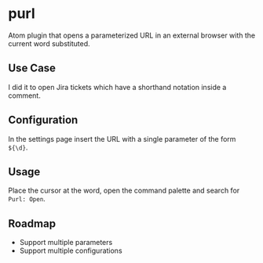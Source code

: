 # purl

Atom plugin that opens a parameterized URL in an external browser with the current word substituted.

## Use Case

I did it to open Jira tickets which have a shorthand notation inside a comment.

## Configuration

In the settings page insert the URL with a single parameter of the form `${\d}`.

## Usage

Place the cursor at the word, open the command palette and search for `Purl: Open`.

## Roadmap

- Support multiple parameters
- Support multiple configurations
